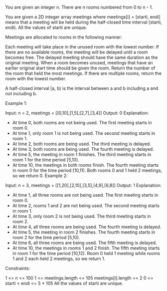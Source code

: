You are given an integer n. There are n rooms numbered from 0 to n - 1.

You are given a 2D integer array meetings where meetings[i] = [starti, endi] means that a meeting will be held during the half-closed time interval [starti, endi). All the values of starti are unique.

Meetings are allocated to rooms in the following manner:

Each meeting will take place in the unused room with the lowest number.
If there are no available rooms, the meeting will be delayed until a room becomes free. The delayed meeting should have the same duration as the original meeting.
When a room becomes unused, meetings that have an earlier original start time should be given the room.
Return the number of the room that held the most meetings. If there are multiple rooms, return the room with the lowest number.

A half-closed interval [a, b) is the interval between a and b including a and not including b.

Example 1:

Input: n = 2, meetings = [[0,10],[1,5],[2,7],[3,4]]
Output: 0
Explanation:

-   At time 0, both rooms are not being used. The first meeting starts in room 0.
-   At time 1, only room 1 is not being used. The second meeting starts in room 1.
-   At time 2, both rooms are being used. The third meeting is delayed.
-   At time 3, both rooms are being used. The fourth meeting is delayed.
-   At time 5, the meeting in room 1 finishes. The third meeting starts in room 1 for the time period [5,10).
-   At time 10, the meetings in both rooms finish. The fourth meeting starts in room 0 for the time period [10,11).
    Both rooms 0 and 1 held 2 meetings, so we return 0.
    Example 2:

Input: n = 3, meetings = [[1,20],[2,10],[3,5],[4,9],[6,8]]
Output: 1
Explanation:

-   At time 1, all three rooms are not being used. The first meeting starts in room 0.
-   At time 2, rooms 1 and 2 are not being used. The second meeting starts in room 1.
-   At time 3, only room 2 is not being used. The third meeting starts in room 2.
-   At time 4, all three rooms are being used. The fourth meeting is delayed.
-   At time 5, the meeting in room 2 finishes. The fourth meeting starts in room 2 for the time period [5,10).
-   At time 6, all three rooms are being used. The fifth meeting is delayed.
-   At time 10, the meetings in rooms 1 and 2 finish. The fifth meeting starts in room 1 for the time period [10,12).
    Room 0 held 1 meeting while rooms 1 and 2 each held 2 meetings, so we return 1.

Constraints:

1 <= n <= 100
1 <= meetings.length <= 105
meetings[i].length == 2
0 <= starti < endi <= 5 \* 105
All the values of starti are unique.

